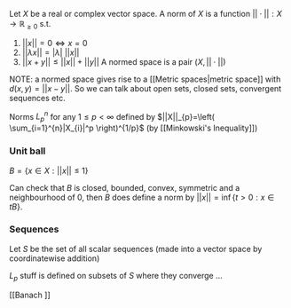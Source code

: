 Let $X$ be a real or complex vector space. A norm of $X$ is a function $||\cdot||:X\to \mathbb{R}_{\geq 0}$ s.t.
1. $||x||=0 \iff x=0$
2. $||\lambda x||=|\lambda|\ ||x||$
3. $||x+y||\leq ||x||+||y||$
A normed space is a pair $(X,||\cdot||)$

NOTE: a normed space gives rise to a [[Metric spaces|metric space]] with $d(x,y)=||x-y||$. So we can talk about open sets, closed sets, convergent sequences etc.

Norms $L_p^n$ for any $1\leq p<\infty$ defined by $||X||_{p}=\left( \sum_{i=1}^{n}|X_{i}|^p \right)^{1/p}$ (by [[Minkowski's Inequality]])

### Unit ball
$B=\{x\in X : ||x||\leq 1\}$

Can check that $B$ is closed, bounded, convex, symmetric and a neighbourhood of 0, then $B$ does define a norm by $||x||=\inf\{t>0 : x\in tB\}$.

### Sequences
Let $S$ be the set of all scalar sequences (made into a vector space by coordinatewise addition)

$L_{p}$ stuff is defined on subsets of $S$ where they converge ... 

[[Banach ]]